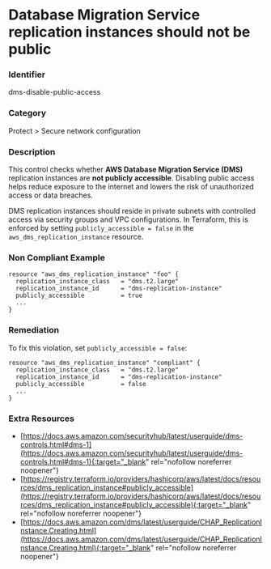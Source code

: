 # Database Migration Service replication instances should not be public

### Identifier

dms-disable-public-access

### Category

Protect > Secure network configuration

### Description

This control checks whether **AWS Database Migration Service (DMS)** replication instances are **not publicly accessible**. Disabling public access helps reduce exposure to the internet and lowers the risk of unauthorized access or data breaches.

DMS replication instances should reside in private subnets with controlled access via security groups and VPC configurations. In Terraform, this is enforced by setting `publicly_accessible = false` in the `aws_dms_replication_instance` resource.


### Non Compliant Example

``` hcl
resource "aws_dms_replication_instance" "foo" {
  replication_instance_class   = "dms.t2.large"
  replication_instance_id      = "dms-replication-instance"
  publicly_accessible          = true
  ...
}
```

### Remediation

To fix this violation, set `publicly_accessible = false`:

``` hcl
resource "aws_dms_replication_instance" "compliant" {
  replication_instance_class   = "dms.t2.large"
  replication_instance_id      = "dms-replication-instance"
  publicly_accessible          = false
  ...
}
```

### Extra Resources

- [https://docs.aws.amazon.com/securityhub/latest/userguide/dms-controls.html#dms-1](https://docs.aws.amazon.com/securityhub/latest/userguide/dms-controls.html#dms-1){:target="_blank" rel="nofollow noreferrer noopener"}
- [https://registry.terraform.io/providers/hashicorp/aws/latest/docs/resources/dms_replication_instance#publicly_accessible](https://registry.terraform.io/providers/hashicorp/aws/latest/docs/resources/dms_replication_instance#publicly_accessible){:target="_blank" rel="nofollow noreferrer noopener"}
- [https://docs.aws.amazon.com/dms/latest/userguide/CHAP_ReplicationInstance.Creating.html](https://docs.aws.amazon.com/dms/latest/userguide/CHAP_ReplicationInstance.Creating.html){:target="_blank" rel="nofollow noreferrer noopener"}
